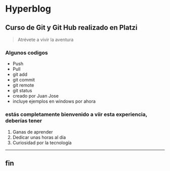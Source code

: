 

# Hyperblog
## Curso de Git y Git Hub realizado en Platzi
>Atrévete a vivir la aventura
### Algunos codigos
- Push
- Pull
- git add
- git commit
- git remote
- git status
- creado por Juan Jose
- incluye ejemplos en windows por ahora
### estás completamente bienvenido a viir esta experiencia, deberías tener 
                
1. Ganas de aprender
2. Dedicar unas horas al día
3. Curiosidad por la tecnología
                
----
## fin
